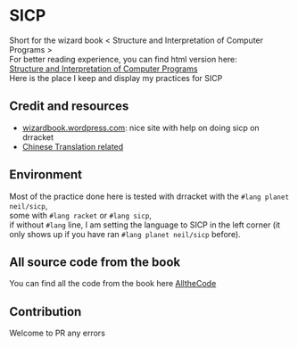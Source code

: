 # SICP  
Short for the wizard book < Structure and Interpretation of Computer Programs >  
For better reading experience, you can find html version here:  
[Structure and Interpretation of Computer Programs](http://sarabander.github.io/sicp/html/index.xhtml#SEC_Contents)  
Here is the place I keep and display my practices for SICP  

## Credit and resources
* [wizardbook.wordpress.com](https://wizardbook.wordpress.com/2010/12/25/exercise-4-3/): nice site with help on doing sicp on drracket
* [Chinese Translation related](https://github.com/DeathKing/Learning-SICP)


## Environment
Most of the practice done here is tested with drracket 
with the `#lang planet neil/sicp`,  
some with `#lang racket` or `#lang sicp`,  
if without `#lang` line, 
I am setting the language to SICP in the left corner
(it only shows up if you have ran `#lang planet neil/sicp` before).  

## All source code from the book
You can find all the code from the book here
[AlltheCode](https://mitpress.mit.edu/sicp/code/index.html)

## Contribution
Welcome to PR any errors
